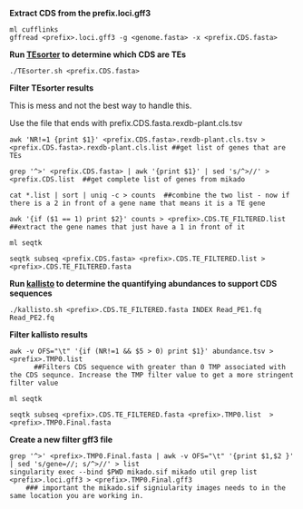 **Extract CDS from the prefix.loci.gff3**

```
ml cufflinks
gffread <prefix>.loci.gff3 -g <genome.fasta> -x <prefix.CDS.fasta>
```
  
**Run [TEsorter](https://github.com/PeanutBase/BIND_annotation/blob/main/scripts/mikado/TEsorter.sh) to determine which CDS are TEs**
```
./TEsorter.sh <prefix.CDS.fasta>
```
**Filter TEsorter results**

This is mess and not the best way to handle this. 

Use the file that ends with prefix.CDS.fasta.rexdb-plant.cls.tsv

```
awk 'NR!=1 {print $1}' <prefix.CDS.fasta>.rexdb-plant.cls.tsv > <prefix.CDS.fasta>.rexdb-plant.cls.list ##get list of genes that are TEs

grep '^>' <prefix.CDS.fasta> | awk '{print $1}' | sed 's/^>//' > <prefix.CDS.list  ##get complete list of genes from mikado

cat *.list | sort | uniq -c > counts  ##combine the two list - now if there is a 2 in front of a gene name that means it is a TE gene

awk '{if ($1 == 1) print $2}' counts > <prefix>.CDS.TE_FILTERED.list  ##extract the gene names that just have a 1 in front of it

ml seqtk

seqtk subseq <prefix.CDS.fasta> <prefix>.CDS.TE_FILTERED.list > <prefix>.CDS.TE_FILTERED.fasta

```

**Run [kallisto](https://github.com/PeanutBase/BIND_annotation/blob/main/scripts/mikado/kallisto.sh) to determine the quantifying abundances to support CDS sequences** 
```
./kallisto.sh <prefix>.CDS.TE_FILTERED.fasta INDEX Read_PE1.fq Read_PE2.fq
```

**Filter kallisto results**

```
awk -v OFS="\t" '{if (NR!=1 && $5 > 0) print $1}' abundance.tsv > <prefix>.TMP0.list  
      ##Filters CDS sequence with greater than 0 TMP associated with the CDS sequnce. Increase the TMP filter value to get a more stringent filter value

ml seqtk

seqtk subseq <prefix>.CDS.TE_FILTERED.fasta <prefix>.TMP0.list  > <prefix>.TMP0.Final.fasta
```
**Create a new filter gff3 file**
```
grep '^>' <prefix>.TMP0.Final.fasta | awk -v OFS="\t" '{print $1,$2 }' | sed 's/gene=//; s/^>//' > list
singularity exec --bind $PWD mikado.sif mikado util grep list <prefix>.loci.gff3 > <prefix>.TMP0.Final.gff3
    ### important the mikado.sif signiularity images needs to in the same location you are working in.

```
